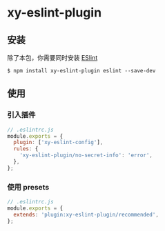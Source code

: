 # xy-eslint-plugin

## 安装

除了本包，你需要同时安装 [ESlint](https://eslint.org/)

```shell
$ npm install xy-eslint-plugin eslint --save-dev
```

## 使用

### 引入插件

```js
// .eslintrc.js
module.exports = {
  plugin: ['xy-eslint-config'],
  rules: {
    'xy-eslint-plugin/no-secret-info': 'error',
  },
};
```

### 使用 presets

```js
// .eslintrc.js
module.exports = {
  extends: 'plugin:xy-eslint-plugin/recommended',
};
```
